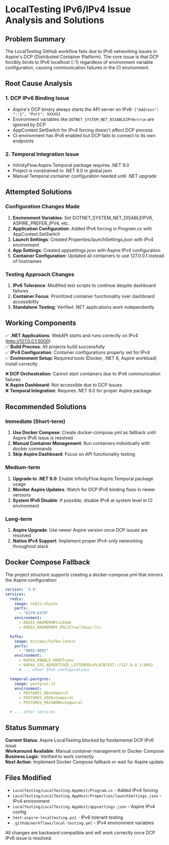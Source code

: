 # LocalTesting IPv6/IPv4 Issue Analysis and Solutions

## Problem Summary

The LocalTesting GitHub workflow fails due to IPv6 networking issues in Aspire's DCP (Distributed Container Platform). The core issue is that DCP forcibly binds to IPv6 localhost (::1) regardless of environment variable configuration, causing communication failures in the CI environment.

## Root Cause Analysis

### 1. DCP IPv6 Binding Issue
- Aspire's DCP binary always starts the API server on IPv6: `{"Address": "::1", "Port": XXXXX}`
- Environment variables like `DOTNET_SYSTEM_NET_DISABLEIPV6=true` are ignored by DCP
- AppContext.SetSwitch for IPv4 forcing doesn't affect DCP process
- CI environment has IPv6 enabled but DCP fails to connect to its own endpoints

### 2. Temporal Integration Issue
- InfinityFlow.Aspire.Temporal package requires .NET 9.0
- Project is constrained to .NET 8.0 in global.json
- Manual Temporal container configuration needed until .NET upgrade

## Attempted Solutions

### Configuration Changes Made
1. **Environment Variables**: Set DOTNET_SYSTEM_NET_DISABLEIPV6, ASPIRE_PREFER_IPV4, etc.
2. **Application Configuration**: Added IPv4 forcing in Program.cs with AppContext.SetSwitch
3. **Launch Settings**: Created Properties/launchSettings.json with IPv4 environment
4. **App Settings**: Created appsettings.json with Aspire IPv4 configuration
5. **Container Configuration**: Updated all containers to use 127.0.0.1 instead of hostnames

### Testing Approach Changes
1. **IPv6 Tolerance**: Modified test scripts to continue despite dashboard failures
2. **Container Focus**: Prioritized container functionality over dashboard accessibility
3. **Standalone Testing**: Verified .NET applications work independently

## Working Components

✅ **.NET Applications**: WebAPI starts and runs correctly on IPv4 (http://127.0.0.1:5000)  
✅ **Build Process**: All projects build successfully  
✅ **IPv4 Configuration**: Container configurations properly set for IPv4  
✅ **Environment Setup**: Required tools (Docker, .NET 8, Aspire workload) install correctly  

❌ **DCP Orchestration**: Cannot start containers due to IPv6 communication failures  
❌ **Aspire Dashboard**: Not accessible due to DCP issues  
❌ **Temporal Integration**: Requires .NET 9.0 for proper Aspire package  

## Recommended Solutions

### Immediate (Short-term)
1. **Use Docker Compose**: Create docker-compose.yml as fallback until Aspire IPv6 issue is resolved
2. **Manual Container Management**: Run containers individually with docker commands
3. **Skip Aspire Dashboard**: Focus on API functionality testing

### Medium-term
1. **Upgrade to .NET 9.0**: Enable InfinityFlow.Aspire.Temporal package usage
2. **Monitor Aspire Updates**: Watch for DCP IPv6 binding fixes in newer versions
3. **System IPv6 Disable**: If possible, disable IPv6 at system level in CI environment

### Long-term
1. **Aspire Upgrade**: Use newer Aspire version once DCP issues are resolved
2. **Native IPv4 Support**: Implement proper IPv4-only networking throughout stack

## Docker Compose Fallback

The project structure supports creating a docker-compose.yml that mirrors the Aspire configuration:

```yaml
version: '3.8'
services:
  redis:
    image: redis:alpine
    ports:
      - "6379:6379"
    environment:
      - REDIS_MAXMEMORY=256mb
      - REDIS_MAXMEMORY_POLICY=allkeys-lru

  kafka:
    image: bitnami/kafka:latest
    ports:
      - "9092:9092"
    environment:
      - KAFKA_ENABLE_KRAFT=yes
      - KAFKA_CFG_ADVERTISED_LISTENERS=PLAINTEXT://127.0.0.1:9092
      # ... other IPv4 configurations

  temporal-postgres:
    image: postgres:13
    environment:
      - POSTGRES_DB=temporal
      - POSTGRES_USER=temporal
      - POSTGRES_PASSWORD=temporal

  # ... other services
```

## Status Summary

**Current Status**: Aspire LocalTesting blocked by fundamental DCP IPv6 issue  
**Workaround Available**: Manual container management or Docker Compose  
**Business Logic**: Verified to work correctly  
**Next Action**: Implement Docker Compose fallback or wait for Aspire update  

## Files Modified

- `LocalTesting/LocalTesting.AppHost/Program.cs` - Added IPv4 forcing
- `LocalTesting/LocalTesting.AppHost/Properties/launchSettings.json` - IPv4 environment
- `LocalTesting/LocalTesting.AppHost/appsettings.json` - Aspire IPv4 config
- `test-aspire-localtesting.ps1` - IPv6 tolerant testing
- `.github/workflows/local-testing.yml` - IPv4 environment variables

All changes are backward compatible and will work correctly once DCP IPv6 issue is resolved.